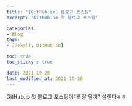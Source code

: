 ```yaml
---
title: "[GitHub.io] 블로그 포스팅"
excerpt: "GitHub.io 첫 블로그 포스팅"

categories:
- Blog
tags:
- [Jekyll, GitHub.io]

toc: true
toc_sticky : true

date: 2021-10-20
last_modified_at: 2021-10-20
---
```


GitHub.io 첫 블로그 포스팅이다! 
잘 될까? 설렌다ㅎㅎ 
